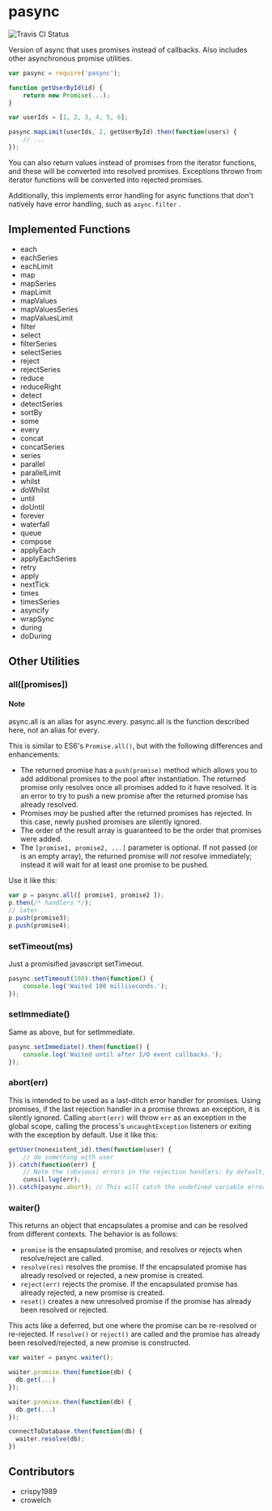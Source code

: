 # pasync

![Travis CI Status](https://travis-ci.org/crispy1989/pasync.svg?branch=master)

Version of async that uses promises instead of callbacks.  Also includes other asynchronous
promise utilities.

```js
var pasync = require('pasync');

function getUserById(id) {
	return new Promise(...);
}

var userIds = [1, 2, 3, 4, 5, 6];

pasync.mapLimit(userIds, 2, getUserById).then(function(users) {
	// ...
});
```

You can also return values instead of promises from the iterator functions, and these
will be converted into resolved promises.  Exceptions thrown from iterator functions
will be converted into rejected promises.

Additionally, this implements error handling for async functions that don't natively
have error handling, such as `async.filter` .

## Implemented Functions

* each
* eachSeries
* eachLimit
* map
* mapSeries
* mapLimit
* mapValues
* mapValuesSeries
* mapValuesLimit
* filter
* select
* filterSeries
* selectSeries
* reject
* rejectSeries
* reduce
* reduceRight
* detect
* detectSeries
* sortBy
* some
* every
* concat
* concatSeries
* series
* parallel
* parallelLimit
* whilst
* doWhilst
* until
* doUntil
* forever
* waterfall
* queue
* compose
* applyEach
* applyEachSeries
* retry
* apply
* nextTick
* times
* timesSeries
* asyncify
* wrapSync
* during
* doDuring

## Other Utilities

### all([promises])

#### Note
async.all is an alias for async.every. pasync.all is the function described here, not an alias for every.

This is similar to ES6's `Promise.all()`, but with the following differences and enhancements:

* The returned promise has a `push(promise)` method which allows you to add additional promises to
  the pool after instantiation.  The returned promise only resolves once all promises added to it
  have resolved.  It is an error to try to push a new promise after the returned promise has already
  resolved.
* Promises *may* be pushed after the returned promises has rejected.  In this case, newly pushed
  promises are silently ignored.
* The order of the result array is guaranteed to be the order that promises were added.
* The `[promise1, promise2, ...]` parameter is optional.  If not passed (or is an empty array),
  the returned promise will *not* resolve immediately; instead it will wait for at least one
  promise to be pushed.

Use it like this:

```js
var p = pasync.all([ promise1, promise2 ]);
p.then(/* handlers */);
// later ...
p.push(promise3);
p.push(promise4);
```

### setTimeout(ms)

Just a promisified javascript setTimeout.

```js
pasync.setTimeout(100).then(function() {
	console.log('Waited 100 milliseconds.');
});
```

### setImmediate()

Same as above, but for setImmediate.

```js
pasync.setImmediate().then(function() {
	console.log('Waited until after I/O event callbacks.');
});
```


### abort(err)

This is intended to be used as a last-ditch error handler for promises.  Using
promises, if the last rejection handler in a promise throws an exception, it is
silently ignored.  Calling `abort(err)` will throw `err` as an exception in the
global scope, calling the process's `uncaughtException` listeners or exiting with
the exception by default.  Use it like this:

```js
getUser(nonexistent_id).then(function(user) {
	// do something with user
}).catch(function(err) {
	// Note the (obvious) errors in the rejection handlers; by default, this will be silently ignored
	cunsil.lug(err);
}).catch(pasync.abort);	// This will catch the undefined variable error and throw it globally
```

### waiter()

This returns an object that encapsulates a promise and can be resolved from different contexts.
The behavior is as follows:

* `promise` is the ensapsulated promise, and resolves or rejects when resolve/reject are called.
* `resolve(res)` resolves the promise.  If the encapsulated promise has already resolved or rejected,
  a new promise is created.
* `reject(err)` rejects the promise.  If the encapsulated promise has already rejected, a new promise
  is created.
* `reset()` creates a new unresolved promise if the promise has already been resolved or rejected.

This acts like a deferred, but one where the promise can be re-resolved or re-rejected.  If `resolve()`
or `reject()` are called and the promise has already been resolved/rejected, a new promise is constructed.

```js
var waiter = pasync.waiter();

waiter.promise.then(function(db) {
  db.get(...)
});

waiter.promise.then(function(db) {
  db.get(...)
});

connectToDatabase.then(function(db) {
  waiter.resolve(db);
})

```

## Contributors

- crispy1989
- crowelch
